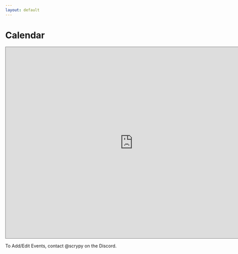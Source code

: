 ```yaml
---
layout: default
---
```

# Calendar

<iframe src="https://calendar.google.com/calendar/embed?height=600&wkst=1&bgcolor=%230B8043&ctz=America%2FDenver&src=aHN0anBpcDl2NXFjaGs1bG5kMTdobDdxY2dAZ3JvdXAuY2FsZW5kYXIuZ29vZ2xlLmNvbQ&color=%23009688&showPrint=0&showCalendars=0&showTitle=0" style="border:solid 1px #777" width="800" height="600" frameborder="0" scrolling="no"></iframe>

To Add/Edit Events, contact @scrypy on the Discord.
